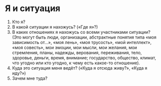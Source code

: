 # Я и ситуация

1. Кто я?
2. В какой ситуации я нахожусь? («Где я»?)
3. В каких отношениях я нахожусь со всеми участниками ситуации? (Это могут быть люди, организации, абстрактные понятия типа «моя зависимость от...», «моя лень», «моя трусость», «мой интеллект», «моя совесть», мои эмоции, мои мысли, мои желания, мои стремления, планы, надежды, верования, переживания, тело, здоровье, деньги, время, внимание; государство, общество, климат, что угодно или кто угодно, к чему есть какое-то отношение).
4. Куда это ситуация меня ведёт? («Куда я отсюда живу?», «Куда я иду?»)
5. Зачем мне туда?
